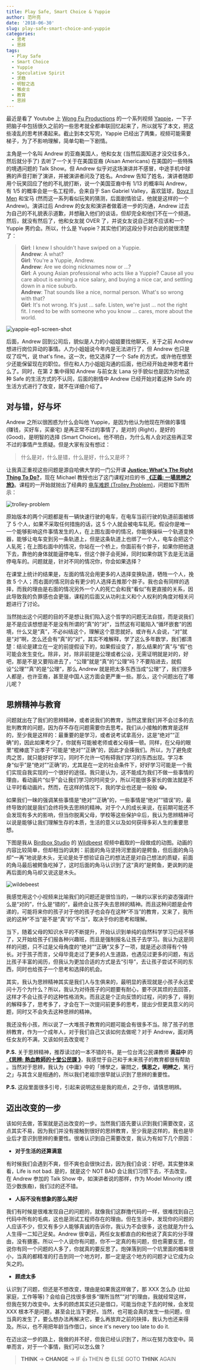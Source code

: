 ```yaml
---
title: Play Safe, Smart Choice & Yuppie
author: 范叶亮
date: '2018-06-30'
slug: play-safe-smart-choice-and-yuppie
categories:
  - 思考
  - 思辨
tags:
  - Play Safe
  - Smart Choice
  - Yuppie
  - Speculative Spirit
  - 求稳
  - 明智之选
  - 雅皮士
  - 教育
  - 思辨
---
```


最近是看了 Youtube 上 [Wong Fu Productions](https://www.youtube.com/user/WongFuProductions) 的一个系列视频 [Yappie](https://www.youtube.com/playlist?list=PLSHabwxChOtX1HLAKXle8-w7FvQ5Xg8gD)，一下子把脑子中包括很久之前的一些思考就全都串联回忆起来了，所以就写了本文，把这些凌乱的思考拼凑起来。截止到本文写完，Yappie 已经出了两集，视频可能需要梯子，为了不影响理解，简单勾勒一下剧情。

主角是一个名叫 Andrew 的亚裔美国人，他和女友 (当然后面知道才没交往多久，然后就分手了) 去听了一个关于在美国亚裔 (Aisan Americans) 在美国的一些特殊的境遇问题的 Talk Show。但 Andrew 似乎对这场演讲并不感冒，中途手机中球赛的声音打断了演讲，并被演讲者问及了姓名。Andrew 告知了姓名，演讲者随即用个玩笑回应了他的不礼貌打断，说一个美国亚裔中有 1/13 的概率叫 Andrew，有 1/5 的概率会是一名工程师，会来自于 San Gabriel Valley，喜欢篮球，[Boyz II Men](https://zh.wikipedia.org/zh/大人小孩雙拍檔) 和宝马 (然而这一系列看似玩笑的猜测，后面剧情验证，他就是这样的一个 Andrew)。演讲过后 Andrew 的女友和演讲者做着进一步的沟通，Andrew 过去为自己的不礼貌表示道歉，并想融入他们的谈话，但却完全和他们不在一个频道。然后，就没有然后了，他和女友就 OVER 了，并说女友说自己就不应该和一个 Yuppie 男约会。所以，什么是 Yuppie？其实他们的这段分手对白说的就很清楚了：

> **Girl**: I knew I shouldn't have swiped on a Yuppie. <br/>
> **Andrew**: A what? <br/>
> **Girl**: You're a Yuppie, Andrew. <br/>
> **Andrew**: Are we doing nicknames now or ...? <br/>
> **Girl**: A young Asian professional who acts like a Yuppie? Cause all you care about is earning a nice salary, and buying a nice car, and settling down in a nice suburb. <br/>
> **Andrew**: That sounds like a nice, normal person. What's so wrong with that? <br/>
> **Girl**: It's not wrong. It's just ... safe. Listen, we're just ... not the right fit. I need to be with someone who you know ... cares, more about the world.

![yappie-ep1-screen-shot](/images/cn/2018-06-30-play-safe-smart-choice-and-yuppie/yappie-ep1-screen-shot.png)

后面，Andrew 回到公司后，貌似是人力的小姐姐要找他聊天，关于之前 Andrew 想进行岗位异动的事情。人力小姐姐说今年内是无法进行了，但 Andrew 也只是叹了叹气，说 that's fine。这一次，他又选择了一个 Safe 的方式，或许他在想至少还能保留现在的职位。但在和人力小姐姐沟通的后面，他已经开始走神思考着什么了。同时，在第 2 集中得知 Andrew 与前女友 Lana 分手貌似也是因为对他这种 Safe 的生活方式的不认同，后面的剧情中 Andrew 已经开始对着这种 Safe 的生活方式进行了改变，就不在详细介绍了。

## 对与错，好与坏

Andrew 之所以很困惑为什么会叫他 Yuppie，是因为他认为他现在所做的事情 (赚钱，买好车，买豪宅) 是再正常不过的事情了，是对的 (Right)，是好的 (Good)，是明智的选择 (Smart Choice)。他不明白，为什么有人会对这些再正常不过的事情产生质疑。但是大家有没有想过：

> 什么是对，什么是错，什么是好，什么又是坏？

让我真正重视这些问题是源自哈佛大学的一门公开课 [**Justice: What's The Right Thing To Do?**](https://college.harvard.edu/justice-whats-right-thing-do)，现在 Michael 教授也出了这门课程对应的书 [**《正義: 一場思辨之旅》**](https://book.douban.com/subject/5975978/)。课程的一开始就抛出了经典的 [电车难题 (Trolley Problem)](https://zh.wikipedia.org/zh/有轨电车难题)，问题如下图所示：

![trolley-problem](/images/cn/2018-06-30-play-safe-smart-choice-and-yuppie/trolley-problem.png)

原始版本的两个问题都是有一辆快速行驶的电车，在电车当前行驶的轨道前面被绑了 5 个人，如果不采取任何措施的话，这 5 个人就会被电车轧死。假设你是唯一一个能够影响这件事情发生的人，在上图左面中的情况，你能够操纵一个轨道变换器，能够让电车变到另一条轨道上，但是这条轨道上也绑了一个人，电车会把这个人轧死；在上图右面中的情况，你站在一个桥上，你面前有个胖子，如果你把他退下去，靠他的身体就能逼停电车，但这个胖子会死掉，同时如果你跳下去是无法逼停电车的。问题就是，针对不同的情况你，你会如果选择？

在课堂上统计的结果是，左面的情况会用更多的人选择变换轨道，牺牲一个人，挽救 5 个人；而右面的情况则会有更少的人选择去推那个胖子。我也会有同样的选择，而我的理由是右面的情况另外一个人的死亡会和我“看似”有更直接的关系，因此导致我的负罪感也会更强，课程的后面又从功利主义和个人权利的角度对相关问题进行了讨论。

当然抛出这个问题的目的不是想让我们陷入这个哲学的问题无法自拔，而是说我们是不是应该想想是不是没有所谓的“真”的“对”，当然这有可能陷入“循环嵌套”的困境，什么又是“真”，不必纠结这个，理解这个意思就好。或许有人会说，“对”就是“对”啊，怎么还会有“真”的“对”，其实不难解释，学了这么多年数学，我们都清楚：结论是建立在一定的前提假设下的，如果假设变了，那么结果的“真”与“假”也可能会发生变化。除非，对，除非前提是公理或者公设，无需证明就是对的，好吧，那是不是又要陷进去了，“公理”就是“真”的“公理”吗？不要陷进去，就假设“公理”“真”的是“公理”，那么 Andrew 就是把太多东西当成“公理”了，我们很多人都是，也许亚裔，甚至是中国人这方面会更严重一些。那么，这个问题出在了哪儿呢？

## 思辨精神与教育

问题就出在了我们的思辨精神，或者说我们的教育，当然这里我们并不会过多的去批判教育的问题，因为存不存在问题需要你去思考。我们从小接触的教育是这样的，至少我是这样的：最重要的是学习，或者说考试拿高分，这是“绝对”“正确”的，因此如果考少了，你就有可能被老师或者父母揍一顿。同样，在父母的眼里“棍棒底下出孝子”可能是“绝对”“正确”的，因此才会揍我们。所以，为了避免皮肉之苦，就只能好好学习，同时不允许一切有碍我们学习的东西出现。学习本身“似乎”是“绝对”“正确”的，尤其是在一定的社会条件下，好好学习可能是一个我们实现自我实现的一个很好的途径。我只是认为，这不能成为我们不做一些事情的理由，看动画片“似乎”会让我们学习的时间变少，所以可能很多家长的做法就是不让平时看动画片。然而，在这样的情况下，我的学业也还是一般般 :joy:。

如果我们一昧的强调某些事情是“绝对”“正确”的，一些事情是“绝对”“错误”的，最终导致的就是我们会终将失去思辨的精神。对于个人的成长来说，在前期可能还不会发现有多大的影响，但当你脱离父母，学校等这些保护伞后，我认为思辨精神可以说是能够让我们理解生存的本质，生活的意义以及如何获得多彩人生的重要思想。

下图是我从 [Birdbox Studio](http://birdboxstudio.com/blog/) 的 [Wildbeest](http://birdboxstudio.com/bird-box-shorts/wildebeest/) 视频中截取的一段做成的动图。动画的内容比较简单，但却相当的讽刺：前面的角马坚持河里面的是鳄鱼，但后面的角马却“一再”地说是木头，无论是处于想验证自己的想法还是对自己想法的质疑，前面的角马最后被鳄鱼吃掉了，这时后面的角马认识到了这“真的”是鳄鱼，更讽刺的是再后面的角马却又说这是木头。

![wildebeest](/images/cn/2018-06-30-play-safe-smart-choice-and-yuppie/wildebeest-from-birdbox-studio.gif)

我感觉用这个小视频来比喻我们的问题还是很恰当的，一昧的以家长的姿态强调什么是“对的”，什么是“错的”，最终会让孩子失去思辨的精神。而且这种问题是会传递的，可能将来你的孩子对于他的孩子也会存在这种“不当”的教育，又来了，我所说的这种“不当”是不是“真”的“不当”，取决于你的思考和理解。

当下，随着父母的知识水平的不断提升，开始认识到单纯的自然科学学习已经不够了，又开始给孩子们报各种兴趣班，而且是强制报名让孩子去学习。我认为这是同样的问题，只不过是父母角度的“绝对”“正确”又多了一项，就是还必须得有个特长。对于孩子而言，父母毕竟走过了更多的人生道路，也遇见过更多的问题，有远比孩子丰富的阅历，但我认为更加合适的方式是去“引导”，去让孩子尝试不同的东西，同时也给孩子一个思考和选择的机会。

其实，我认为思辨精神其实是我们人与生俱来的，最明显的表现就是小孩子永远爱问十万个为什么？所以，我认为对待孩子的问题要有耐心，要不厌其烦的去回答，这样才不会让孩子的这种性格消失。而且这是个正向反馈的过程，问的多了，得到的解释多了，思考多了，才会在下一次提问前更多的思考，提出少但更具意义的问题，同时又不会失去这种思辨的精神。

我还没有小孩，所以说了一大堆孩子教育的问题可能会有很多不当。除了孩子的思辨教育，作为一个成年人，对于我们自己又该如何去做呢？对于 Andrew，面对两任女友的不满，又该如何去改变呢？

**P.S.** 关于思辨精神，推荐读过的一本不错的书，是一位台湾公民课教师 **黃益中** 的 [**《思辨: 熱血教師的十堂公民課 》**](https://book.douban.com/subject/26374212/)，我感觉于自己和于未来孩子的教育都很有帮助 。当然对于思辨，我认为《中庸》中的「博學之，審問之，**慎思之，明辨之**，篤行之」与其含义是相通的，所以我们老祖宗很早就认识到了思辨的重要性。

**P.S.** 这段里面很多引号，引起来说明这些是我的观点，之于你，请慎思明辨。

## 迈出改变的一步

该如何去做，答案就是迈出改变的一步。当然我们首先要认识到我们需要改变，这点其实不易，因为我们并没有接触到很好的思辨教育，至少我是这样的，我也是毕业后才意识到思辨的重要性。很难认识到自己需要改变，我认为有如下几个原因：

- **对于生活的还算满意**

有时候我们会遇到不爽，但不爽也会很快过去，因为我们会说：好吧，其实整体来看，Life is not bad. 是的，就是这个 NOT BAD 会让我们习惯下去，不去改变。在 Andrew 参加的 Talk Show 中，如演讲者说的那样，作为 Model Minority (模范少数族裔)，我们过的还不错。

- **人际不没有想象的那么美好**

我们有时候是很难发现自己的问题的，就像我们这群撸代码的一样，很难找到自己代码中所有的毛病，这也是测试工程师存在的理由。但在生活中，发现你的问题的人应该不少，但又有多少人能够真诚的告诉你，我认为不会很多，这也就是为什么人生得一二知己足矣。Andrew 很幸运，两任女友都直白的和他说了真实的分手理由，没有搪塞。所以一个人说你有问题，你不一定真的有问题，但也需要反思，但说你有同一个问题的人多了，你就真的要反思了。炮弹落到同一个坑里面的概率很小，当真的都精准的打击到同一个地方时，那一定是这个地方的问题才让它成为众矢之的。

- **顾虑太多**

认识到了问题，但还是不想改变，理由是如果我这样做了，那 XXX 怎么办 (比如家庭，工作等等)？会给自己找很多很多“理所当然”“对”的理由，我就经常这样，但我在努力改变中。太多的顾虑其实还只是借口，可能当你走下去的时候，会发现 XXX 根本不是问题，甚至会比当下更好。当然，也可能会真的发生一些问题，但当真的发生了，要么想办法再解决它，要么再放弃之前的抉择，我认为也还来得及。所以，也不用把年龄当作借口，since it's nevery too late to do it.

在迈出这一步的路上，我做的并不好，但我已经认识到了，所以在努力改变中。简单而言，对于一个事情，我们可以怎么做？

> **THINK** -> **CHANGE** -> IF :thumbsup: THEN :sunglasses: ELSE GOTO **THINK** AGAIN
